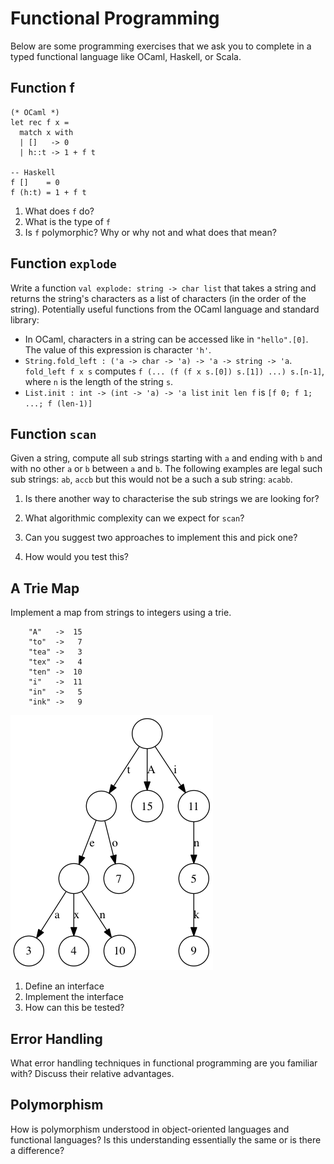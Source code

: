 
# Functional Programming

Below are some programming exercises that we ask you to complete in a
typed functional language like OCaml, Haskell, or Scala.

## Function f

```
(* OCaml *)
let rec f x =
  match x with
  | []   -> 0
  | h::t -> 1 + f t

-- Haskell
f []    = 0
f (h:t) = 1 + f t

```

1. What does `f` do?
2. What is the type of `f`
3. Is `f` polymorphic? Why or why not and what does that mean?

## Function `explode`

Write a function `val explode: string -> char list` that takes a string
and returns the string's characters as a list of characters (in the
order of the string). Potentially useful functions from the OCaml
language and standard library:

* In OCaml, characters in a string can be accessed like in `"hello".[0]`. 
  The value of this expression is character `'h'`.
* `String.fold_left : ('a -> char -> 'a) -> 'a -> string -> 'a`. 
  `fold_left f x s` computes `f (... (f (f x s.[0]) s.[1]) ...) s.[n-1]`, 
  where `n` is the length of the string `s`.
* `List.init : int -> (int -> 'a) -> 'a list` 
  `init len f` is `[f 0; f 1; ...; f (len-1)]`

## Function `scan`

Given a string, compute all sub strings starting with `a` and
ending with `b` and with no other `a` or `b` between `a` and `b`. The
following examples are legal such sub strings: `ab`, `accb` but this
would not be a such a sub string: `acabb`.

1. Is there another way to characterise the sub strings we are looking
   for?

2. What algorithmic complexity can we expect for `scan`?

3. Can you suggest two approaches to implement this and pick one?

4. How would you test this?

## A Trie Map

Implement a map from strings to integers using a trie.

        "A"   ->  15
        "to"  ->   7
        "tea" ->   3
        "tex" ->   4
        "ten" ->  10
        "i"   ->  11
        "in"  ->   5
        "ink" ->   9

![Trie Example](./trie.png)

1. Define an interface
2. Implement the interface
3. How can this be tested?

## Error Handling

What error handling techniques in functional programming are you
familiar with? Discuss their relative advantages.

## Polymorphism

How is polymorphism understood in object-oriented languages and
functional languages? Is this understanding essentially the same or is
there a difference?


